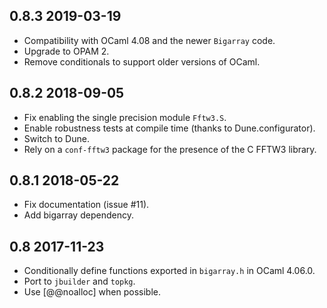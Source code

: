0.8.3 2019-03-19
----------------

- Compatibility with OCaml 4.08 and the newer `Bigarray` code.
- Upgrade to OPAM 2.
- Remove conditionals to support older versions of OCaml.

0.8.2 2018-09-05
----------------

- Fix enabling the single precision module `Fftw3.S`.
- Enable robustness tests at compile time (thanks to Dune.configurator).
- Switch to Dune.
- Rely on a `conf-fftw3` package for the presence of the C FFTW3 library.

0.8.1 2018-05-22
----------------

- Fix documentation (issue #11).
- Add bigarray dependency.

0.8 2017-11-23
--------------

- Conditionally define functions exported in `bigarray.h` in OCaml
  4.06.0.
- Port to `jbuilder` and `topkg`.
- Use [@@noalloc] when possible.
